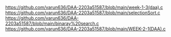 https://github.com/varun636/DAA-2203a51587/blob/main/week-1-3(daa).c
https://github.com/varun636/DAA-2203a51587/blob/main/selectionSort.c
https://github.com/varun636/DAA-2203a51587/blob/main/binaray%20search.c
https://github.com/varun636/DAA-2203a51587/blob/main/WEEK-2-1(DAA).c
